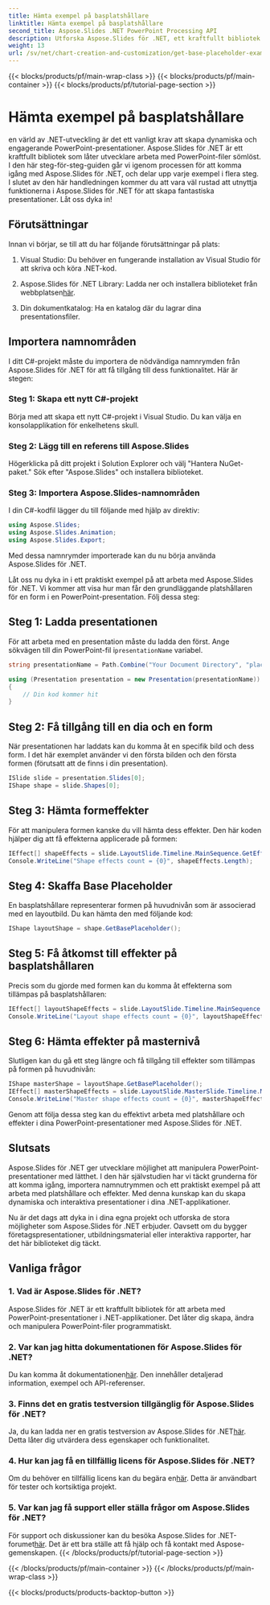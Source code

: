 ```yaml
---
title: Hämta exempel på basplatshållare
linktitle: Hämta exempel på basplatshållare
second_title: Aspose.Slides .NET PowerPoint Processing API
description: Utforska Aspose.Slides för .NET, ett kraftfullt bibliotek för att arbeta med PowerPoint-presentationer i C#. Lär dig att skapa dynamiska bilder utan ansträngning.
weight: 13
url: /sv/net/chart-creation-and-customization/get-base-placeholder-example/
---
```


{{< blocks/products/pf/main-wrap-class >}}
{{< blocks/products/pf/main-container >}}
{{< blocks/products/pf/tutorial-page-section >}}

# Hämta exempel på basplatshållare


en värld av .NET-utveckling är det ett vanligt krav att skapa dynamiska och engagerande PowerPoint-presentationer. Aspose.Slides för .NET är ett kraftfullt bibliotek som låter utvecklare arbeta med PowerPoint-filer sömlöst. I den här steg-för-steg-guiden går vi igenom processen för att komma igång med Aspose.Slides för .NET, och delar upp varje exempel i flera steg. I slutet av den här handledningen kommer du att vara väl rustad att utnyttja funktionerna i Aspose.Slides för .NET för att skapa fantastiska presentationer. Låt oss dyka in!

## Förutsättningar

Innan vi börjar, se till att du har följande förutsättningar på plats:

1. Visual Studio: Du behöver en fungerande installation av Visual Studio för att skriva och köra .NET-kod.

2.  Aspose.Slides för .NET Library: Ladda ner och installera biblioteket från webbplatsen[här](https://releases.aspose.com/slides/net/).

3. Din dokumentkatalog: Ha en katalog där du lagrar dina presentationsfiler.

## Importera namnområden

I ditt C#-projekt måste du importera de nödvändiga namnrymden från Aspose.Slides för .NET för att få tillgång till dess funktionalitet. Här är stegen:

### Steg 1: Skapa ett nytt C#-projekt

Börja med att skapa ett nytt C#-projekt i Visual Studio. Du kan välja en konsolapplikation för enkelhetens skull.

### Steg 2: Lägg till en referens till Aspose.Slides

Högerklicka på ditt projekt i Solution Explorer och välj "Hantera NuGet-paket." Sök efter "Aspose.Slides" och installera biblioteket.

### Steg 3: Importera Aspose.Slides-namnområden

I din C#-kodfil lägger du till följande med hjälp av direktiv:

```csharp
using Aspose.Slides;
using Aspose.Slides.Animation;
using Aspose.Slides.Export;
```

Med dessa namnrymder importerade kan du nu börja använda Aspose.Slides för .NET.

Låt oss nu dyka in i ett praktiskt exempel på att arbeta med Aspose.Slides för .NET. Vi kommer att visa hur man får den grundläggande platshållaren för en form i en PowerPoint-presentation. Följ dessa steg:

## Steg 1: Ladda presentationen

 För att arbeta med en presentation måste du ladda den först. Ange sökvägen till din PowerPoint-fil i`presentationName` variabel.

```csharp
string presentationName = Path.Combine("Your Document Directory", "placeholder.pptx");

using (Presentation presentation = new Presentation(presentationName))
{
    // Din kod kommer hit
}
```

## Steg 2: Få tillgång till en dia och en form

När presentationen har laddats kan du komma åt en specifik bild och dess form. I det här exemplet använder vi den första bilden och den första formen (förutsatt att de finns i din presentation).

```csharp
ISlide slide = presentation.Slides[0];
IShape shape = slide.Shapes[0];
```

## Steg 3: Hämta formeffekter

För att manipulera formen kanske du vill hämta dess effekter. Den här koden hjälper dig att få effekterna applicerade på formen:

```csharp
IEffect[] shapeEffects = slide.LayoutSlide.Timeline.MainSequence.GetEffectsByShape(shape);
Console.WriteLine("Shape effects count = {0}", shapeEffects.Length);
```

## Steg 4: Skaffa Base Placeholder

En basplatshållare representerar formen på huvudnivån som är associerad med en layoutbild. Du kan hämta den med följande kod:

```csharp
IShape layoutShape = shape.GetBasePlaceholder();
```

## Steg 5: Få åtkomst till effekter på basplatshållaren

Precis som du gjorde med formen kan du komma åt effekterna som tillämpas på basplatshållaren:

```csharp
IEffect[] layoutShapeEffects = slide.LayoutSlide.Timeline.MainSequence.GetEffectsByShape(layoutShape);
Console.WriteLine("Layout shape effects count = {0}", layoutShapeEffects.Length);
```

## Steg 6: Hämta effekter på masternivå

Slutligen kan du gå ett steg längre och få tillgång till effekter som tillämpas på formen på huvudnivån:

```csharp
IShape masterShape = layoutShape.GetBasePlaceholder();
IEffect[] masterShapeEffects = slide.LayoutSlide.MasterSlide.Timeline.MainSequence.GetEffectsByShape(masterShape);
Console.WriteLine("Master shape effects count = {0}", masterShapeEffects.Length);
```

Genom att följa dessa steg kan du effektivt arbeta med platshållare och effekter i dina PowerPoint-presentationer med Aspose.Slides för .NET.

## Slutsats

Aspose.Slides för .NET ger utvecklare möjlighet att manipulera PowerPoint-presentationer med lätthet. I den här självstudien har vi täckt grunderna för att komma igång, importera namnutrymmen och ett praktiskt exempel på att arbeta med platshållare och effekter. Med denna kunskap kan du skapa dynamiska och interaktiva presentationer i dina .NET-applikationer.

Nu är det dags att dyka in i dina egna projekt och utforska de stora möjligheter som Aspose.Slides för .NET erbjuder. Oavsett om du bygger företagspresentationer, utbildningsmaterial eller interaktiva rapporter, har det här biblioteket dig täckt.

## Vanliga frågor

### 1. Vad är Aspose.Slides för .NET?
Aspose.Slides för .NET är ett kraftfullt bibliotek för att arbeta med PowerPoint-presentationer i .NET-applikationer. Det låter dig skapa, ändra och manipulera PowerPoint-filer programmatiskt.

### 2. Var kan jag hitta dokumentationen för Aspose.Slides för .NET?
 Du kan komma åt dokumentationen[här](https://reference.aspose.com/slides/net/). Den innehåller detaljerad information, exempel och API-referenser.

### 3. Finns det en gratis testversion tillgänglig för Aspose.Slides för .NET?
 Ja, du kan ladda ner en gratis testversion av Aspose.Slides för .NET[här](https://releases.aspose.com/). Detta låter dig utvärdera dess egenskaper och funktionalitet.

### 4. Hur kan jag få en tillfällig licens för Aspose.Slides för .NET?
Om du behöver en tillfällig licens kan du begära en[här](https://purchase.aspose.com/temporary-license/). Detta är användbart för tester och kortsiktiga projekt.

### 5. Var kan jag få support eller ställa frågor om Aspose.Slides för .NET?
 För support och diskussioner kan du besöka Aspose.Slides for .NET-forumet[här](https://forum.aspose.com/). Det är ett bra ställe att få hjälp och få kontakt med Aspose-gemenskapen.
{{< /blocks/products/pf/tutorial-page-section >}}

{{< /blocks/products/pf/main-container >}}
{{< /blocks/products/pf/main-wrap-class >}}

{{< blocks/products/products-backtop-button >}}
